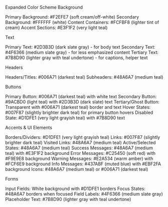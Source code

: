 Expanded Color Scheme
Background

Primary Background: #F2EFE7 (soft cream/off-white)
Secondary Background: #FFFFFF (white)
Content Containers: #FCFBF8 (lighter tint of cream)
Accent Sections: #E3F1F2 (very light teal)

Text

Primary Text: #2D3B3D (dark slate gray) - for body text
Secondary Text: #4F6366 (medium slate gray) - for less emphasized content
Tertiary Text: #7B8D90 (lighter gray with teal undertone) - for captions, helper text

Headers

Headers/Titles: #006A71 (darkest teal)
Subheaders: #48A6A7 (medium teal)

Buttons

Primary Button: #006A71 (darkest teal) with white text
Secondary Button: #9ACBD0 (light teal) with #2D3B3D (dark slate) text
Tertiary/Ghost Button: Transparent with #006A71 (darkest teal) border and text
Hover States: #007F87 (slightly brighter dark teal) for primary button hovers
Disabled State: #D1DFE1 (very light grayish teal) with #7B8D90 text

Accents & UI Elements

Borders/Dividers: #D1DFE1 (very light grayish teal)
Links: #007F87 (slightly brighter dark teal)
Visited Links: #48A6A7 (medium teal)
Active/Selected States: #48A6A7 (medium teal)
Success Messages: #48A6A7 (medium teal) with #E3F1F2 background
Error Messages: #C25450 (soft red) with #F9E9E8 background
Warning Messages: #E2A534 (warm amber) with #FCF6E9 background
Info Messages: #437ABF (muted blue) with #EBF2FA background
Icons: #48A6A7 (medium teal) or #006A71 (darkest teal)

Forms

Input Fields: White background with #D1DFE1 borders
Focus States: #48A6A7 borders when focused
Field Labels: #4F6366 (medium slate gray)
Placeholder Text: #7B8D90 (lighter gray with teal undertone)